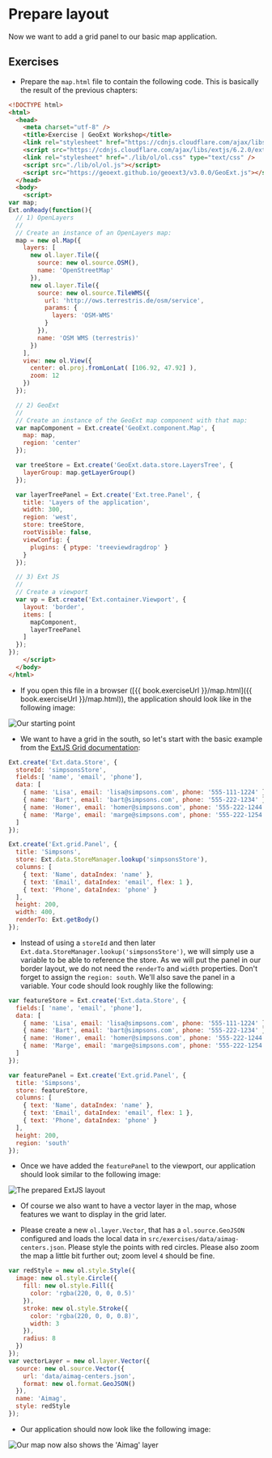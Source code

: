 # Prepare layout

Now we want to add a grid panel to our basic map application. 

## Exercises

* Prepare the `map.html` file to contain the following code. This is basically the result of the previous chapters:

```html
<!DOCTYPE html>
<html>
  <head>
    <meta charset="utf-8" />
    <title>Exercise | GeoExt Workshop</title>
    <link rel="stylesheet" href="https://cdnjs.cloudflare.com/ajax/libs/extjs/6.2.0/classic/theme-triton/resources/theme-triton-all.css" type="text/css" />
    <script src="https://cdnjs.cloudflare.com/ajax/libs/extjs/6.2.0/ext-all.js"></script>
    <link rel="stylesheet" href="./lib/ol/ol.css" type="text/css" />
    <script src="./lib/ol/ol.js"></script>
    <script src="https://geoext.github.io/geoext3/v3.0.0/GeoExt.js"></script>
  </head>
  <body>
    <script>
var map;
Ext.onReady(function(){
  // 1) OpenLayers
  //
  // Create an instance of an OpenLayers map:
  map = new ol.Map({
    layers: [
      new ol.layer.Tile({
        source: new ol.source.OSM(),
        name: 'OpenStreetMap'
      }),
      new ol.layer.Tile({
        source: new ol.source.TileWMS({
          url: 'http://ows.terrestris.de/osm/service',
          params: {
            layers: 'OSM-WMS'
          }
        }),
        name: 'OSM WMS (terrestris)'
      })
    ],
    view: new ol.View({
      center: ol.proj.fromLonLat( [106.92, 47.92] ),
      zoom: 12
    })
  });

  // 2) GeoExt
  //
  // Create an instance of the GeoExt map component with that map:
  var mapComponent = Ext.create('GeoExt.component.Map', {
    map: map,
    region: 'center'
  });

  var treeStore = Ext.create('GeoExt.data.store.LayersTree', {
    layerGroup: map.getLayerGroup()
  });

  var layerTreePanel = Ext.create('Ext.tree.Panel', {
    title: 'Layers of the application',
    width: 300,
    region: 'west',
    store: treeStore,
    rootVisible: false,
    viewConfig: {
      plugins: { ptype: 'treeviewdragdrop' }
    }
  });

  // 3) Ext JS
  //
  // Create a viewport
  var vp = Ext.create('Ext.container.Viewport', {
    layout: 'border',
    items: [
      mapComponent,
      layerTreePanel
    ]
  });
});
    </script>
  </body>
</html>
```

* If you open this file in a browser ([{{ book.exerciseUrl }}/map.html]({{ book.exerciseUrl }}/map.html)), the application should look like in the following image:

![Our starting point](before.png)

* We want to have a grid in the south, so let's start with the basic example from the [ExtJS Grid documentation](https://docs.sencha.com/extjs/6.2.0/classic/Ext.grid.Panel.html):

```js
Ext.create('Ext.data.Store', {
  storeId: 'simpsonsStore',
  fields:[ 'name', 'email', 'phone'],
  data: [
    { name: 'Lisa', email: 'lisa@simpsons.com', phone: '555-111-1224' },
    { name: 'Bart', email: 'bart@simpsons.com', phone: '555-222-1234' },
    { name: 'Homer', email: 'homer@simpsons.com', phone: '555-222-1244' },
    { name: 'Marge', email: 'marge@simpsons.com', phone: '555-222-1254' }
  ]
});

Ext.create('Ext.grid.Panel', {
  title: 'Simpsons',
  store: Ext.data.StoreManager.lookup('simpsonsStore'),
  columns: [
    { text: 'Name', dataIndex: 'name' },
    { text: 'Email', dataIndex: 'email', flex: 1 },
    { text: 'Phone', dataIndex: 'phone' }
  ],
  height: 200,
  width: 400,
  renderTo: Ext.getBody()
});
```

* Instead of using a `storeId` and then later <code>Ext.data.StoreManager.lookup(&#39;simpsonsStore&#39;)</code>, we will simply use a variable to be able to reference the store. As we will put the panel in our border layout, we do not need the `renderTo` and `width` properties. Don't forget to assign the `region: south`. We'll also save the panel in a variable. Your code should look roughly like the following:

```js
var featureStore = Ext.create('Ext.data.Store', {
  fields:[ 'name', 'email', 'phone'],
  data: [
    { name: 'Lisa', email: 'lisa@simpsons.com', phone: '555-111-1224' },
    { name: 'Bart', email: 'bart@simpsons.com', phone: '555-222-1234' },
    { name: 'Homer', email: 'homer@simpsons.com', phone: '555-222-1244' },
    { name: 'Marge', email: 'marge@simpsons.com', phone: '555-222-1254' }
  ]
});

var featurePanel = Ext.create('Ext.grid.Panel', {
  title: 'Simpsons',
  store: featureStore,
  columns: [
    { text: 'Name', dataIndex: 'name' },
    { text: 'Email', dataIndex: 'email', flex: 1 },
    { text: 'Phone', dataIndex: 'phone' }
  ],
  height: 200,
  region: 'south'
});
```

* Once we have added the `featurePanel` to the viewport, our application should look similar to the following image:

![The prepared ExtJS layout](prepared.png)

* Of course we also want to have a vector layer in the map, whose features we want to display in the grid later.

* Please create a new `ol.layer.Vector`, that has a `ol.source.GeoJSON` configured and loads the local data in `src/exercises/data/aimag-centers.json`. Please style the points with red circles. Please also zoom the map a little bit further out; zoom level `4` should be fine.

```js
var redStyle = new ol.style.Style({
  image: new ol.style.Circle({
    fill: new ol.style.Fill({
      color: 'rgba(220, 0, 0, 0.5)'
    }),
    stroke: new ol.style.Stroke({
      color: 'rgba(220, 0, 0, 0.8)',
      width: 3
    }),
    radius: 8
  })
});
var vectorLayer = new ol.layer.Vector({
  source: new ol.source.Vector({
    url: 'data/aimag-centers.json',
    format: new ol.format.GeoJSON()
  }),
  name: 'Aimag',
  style: redStyle
});
```

* Our application should now look like the following image:

![Our map now also shows the 'Aimag' layer](with-vector.png)
